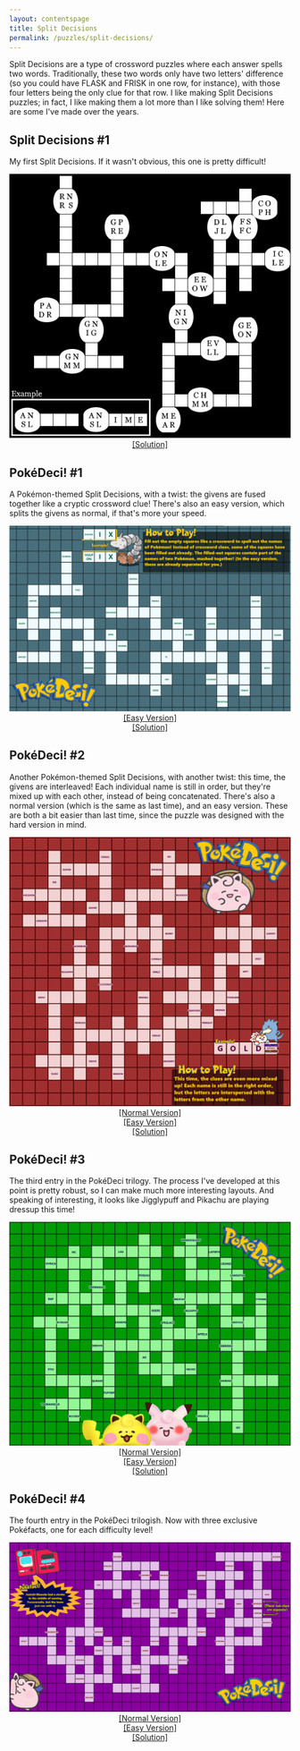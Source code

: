 ```yaml
---
layout: contentspage
title: Split Decisions
permalink: /puzzles/split-decisions/
---
```


Split Decisions are a type of crossword puzzles where each answer spells two words. Traditionally, these two words only have two letters' difference (so you could have FLASK and FRISK in one row, for instance), with those four letters being the only clue for that row. I like making Split Decisions puzzles; in fact, I like making them a lot more than I like solving them! Here are some I've made over the years.

<!--more-->

<h2 id="1">Split Decisions #1</h2>

My first Split Decisions. If it wasn't obvious, this one is pretty difficult!

<center>
<img src="/img/split-decisions/Split-1.png"><br/>
<a href="/img/split-decisions/Split-1-Answers.png">[Solution]</a>
</center>

<h2 id="2">PokéDeci! #1</h2>

A Pokémon-themed Split Decisions, with a twist: the givens are fused together like a cryptic crossword clue! There's also an easy version, which splits the givens as normal, if that's more your speed.

<center>
<a href="/img/split-decisions/PokeDeci-Normal.png"><img src="/img/split-decisions/PokeDeci-Normal.png"></a><br/>
<a href="/img/split-decisions/PokeDeci-Easy.png">[Easy Version]</a><br/>
<a href="/img/split-decisions/PokeDeci-Answers.png">[Solution]</a>
</center>

<h2 id="3">PokéDeci! #2</h2>

Another Pokémon-themed Split Decisions, with another twist: this time, the givens are interleaved! Each individual name is still in order, but they're mixed up with each other, instead of being concatenated. There's also a normal version (which is the same as last time), and an easy version. These are both a bit easier than last time, since the puzzle was designed with the hard version in mind.

<center>
<a href="/img/split-decisions/PokeDeci-2-Hard.png"><img src="/img/split-decisions/PokeDeci-2-Hard.png"></a><br/>
<a href="/img/split-decisions/PokeDeci-2-Normal.png">[Normal Version]</a><br/>
<a href="/img/split-decisions/PokeDeci-2-Easy.png">[Easy Version]</a><br/>
<a href="/img/split-decisions/PokeDeci-2-Answers.png">[Solution]</a>
</center>

<h2 id="4">PokéDeci! #3</h2>

The third entry in the PokéDeci trilogy. The process I've developed at this point is pretty robust, so I can make much more interesting layouts. And speaking of interesting, it looks like Jigglypuff and Pikachu are playing dressup this time!

<center>
<a href="/img/split-decisions/PokeDeci-3-Hard.png"><img src="/img/split-decisions/PokeDeci-3-Hard.png"></a><br/>
<a href="/img/split-decisions/PokeDeci-3-Normal.png">[Normal Version]</a><br/>
<a href="/img/split-decisions/PokeDeci-3-Easy.png">[Easy Version]</a><br/>
<a href="/img/split-decisions/PokeDeci-3-Answers.png">[Solution]</a>
</center>

<h2 id="5">PokéDeci! #4</h2>

The fourth entry in the PokéDeci trilogish. Now with three exclusive Pokéfacts, one for each difficulty level!

<center>
<a href="/img/split-decisions/PokeDeci-4-Hard.png"><img src="/img/split-decisions/PokeDeci-4-Hard.png"></a><br/>
<a href="/img/split-decisions/PokeDeci-4-Normal.png">[Normal Version]</a><br/>
<a href="/img/split-decisions/PokeDeci-4-Easy.png">[Easy Version]</a><br/>
<a href="/img/split-decisions/PokeDeci-4-Answers.png">[Solution]</a>
</center>